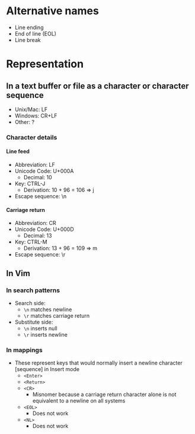 # Alternative names
- Line ending
- End of line (EOL)
- Line break

# Representation
## In a text buffer or file as a character or character sequence
- Unix/Mac: LF
- Windows: CR+LF
- Other: ?
### Character details
#### Line feed
- Abbreviation: LF
- Unicode Code: U+000A
    - Decimal: 10
- Key: CTRL-J
    - Derivation: 10 + 96 = 106 => j
- Escape sequence: \n
#### Carriage return
- Abbreviation: CR
- Unicode Code: U+000D
    - Decimal: 13
- Key: CTRL-M
    - Derivation: 13 + 96 = 109 => m
- Escape sequence: \r
## In Vim
### In search patterns
- Search side:
    - `\n` matches newline
    - `\r` matches carriage return
- Substitute side:
    - `\n` inserts null
    - `\r` inserts newline
### In mappings
- These represent keys that would normally insert a newline character [sequence] in Insert mode
    - `<Enter>`
    - `<Return>`
    - `<CR>`
        - Misnomer because a carriage return character alone is not equivalent to a newline on all systems
    - `<EOL>`
        - Does not work
    - `<NL>`
        - Does not work
